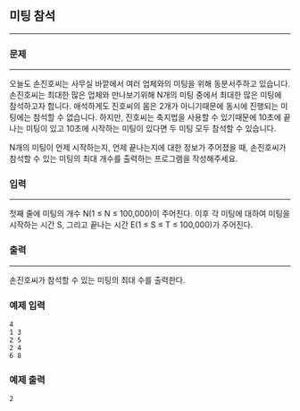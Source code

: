 ## 미팅 참석
***
### 문제
***
오늘도 손진호씨는 사무실 바깥에서 여러 업체와의 미팅을 위해 동분서주하고 있습니다. 손진호씨는 최대한 많은 업체와 만나보기위해 N개의 미팅 중에서 최대한 많은 미팅에 참석하고자 합니다. 애석하게도 진호씨의 몸은 2개가 아니기때문에 동시에 진행되는 미팅에는 참석할 수 없습니다. 하지만, 진호씨는 축지법을 사용할 수 있기때문에 10초에 끝나는 미팅이 있고 10초에 시작하는 미팅이 있다면 두 미팅 모두 참석할 수 있습니다.

N개의 미팅이 언제 시작하는지, 언제 끝나는지에 대한 정보가 주어졌을 때, 손진호씨가 참석할 수 있는 미팅의 최대 개수를 출력하는 프로그램을 작성해주세요.

### 입력
***
첫째 줄에 미팅의 개수 N(1 ≤ N ≤ 100,000)이 주어진다. 이후 각 미팅에 대하여 미팅을 시작하는 시간 S, 그리고 끝나는 시간 E(1 ≤ S ≤ T ≤ 100,000)가 주어진다.
 

### 출력
***
손진호씨가 참석할 수 있는 미팅의 최대 수를 출력한다.

### 예제 입력
```
4
1 3
2 5
2 4
6 8
```
### 예제 출력
```
2
```
